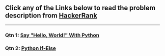 ## Click any of the Links below to read the problem description from [HackerRank](https://www.hackerrank.com/)
<hr>

### Qtn 1: [Say "Hello, World!" With Python](https://www.hackerrank.com/challenges/py-hello-world/problem?isFullScreen=true)

### Qtn 2: [Python If-Else](https://www.hackerrank.com/challenges/py-if-else/problem?isFullScreen=true)
